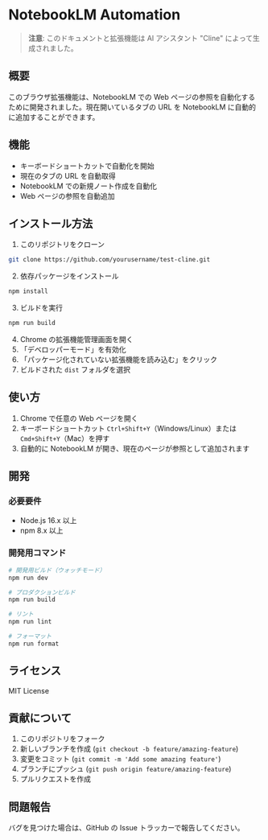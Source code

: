 # NotebookLM Automation

> **注意**: このドキュメントと拡張機能は AI アシスタント "Cline" によって生成されました。

## 概要

このブラウザ拡張機能は、NotebookLM での Web ページの参照を自動化するために開発されました。現在開いているタブの URL を NotebookLM に自動的に追加することができます。

## 機能

- キーボードショートカットで自動化を開始
- 現在のタブの URL を自動取得
- NotebookLM での新規ノート作成を自動化
- Web ページの参照を自動追加

## インストール方法

1. このリポジトリをクローン
```bash
git clone https://github.com/yourusername/test-cline.git
```

2. 依存パッケージをインストール
```bash
npm install
```

3. ビルドを実行
```bash
npm run build
```

4. Chrome の拡張機能管理画面を開く
5. 「デベロッパーモード」を有効化
6. 「パッケージ化されていない拡張機能を読み込む」をクリック
7. ビルドされた `dist` フォルダを選択

## 使い方

1. Chrome で任意の Web ページを開く
2. キーボードショートカット `Ctrl+Shift+Y`（Windows/Linux）または `Cmd+Shift+Y`（Mac）を押す
3. 自動的に NotebookLM が開き、現在のページが参照として追加されます

## 開発

### 必要要件

- Node.js 16.x 以上
- npm 8.x 以上

### 開発用コマンド

```bash
# 開発用ビルド（ウォッチモード）
npm run dev

# プロダクションビルド
npm run build

# リント
npm run lint

# フォーマット
npm run format
```

## ライセンス

MIT License

## 貢献について

1. このリポジトリをフォーク
2. 新しいブランチを作成 (`git checkout -b feature/amazing-feature`)
3. 変更をコミット (`git commit -m 'Add some amazing feature'`)
4. ブランチにプッシュ (`git push origin feature/amazing-feature`)
5. プルリクエストを作成

## 問題報告

バグを見つけた場合は、GitHub の Issue トラッカーで報告してください。
